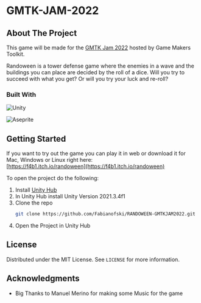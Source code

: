 # GMTK-JAM-2022
 
<!-- ABOUT THE PROJECT -->
## About The Project

This game will be made for the [GMTK Jam 2022](https://itch.io/jam/gmtk-jam-2022) hosted by Game Makers Toolkit. 

Randoween is a tower defense game where the enemies in a wave and the buildings you can place are decided by the roll of a dice. Will you try to succeed with what you get? Or will you try your luck and re-roll?
### Built With

![Unity](https://img.shields.io/badge/unity-%23000000.svg?style=for-the-badge&logo=unity&logoColor=white)<br/>

![Aseprite](https://img.shields.io/badge/Aseprite-FFFFFF?style=for-the-badge&logo=Aseprite&logoColor=#7D929E)

<!-- GETTING STARTED -->
## Getting Started

If you want to try out the game you can play it in web or download it for Mac, Windows or Linux right here:<br/>
[https://f4b1.itch.io/randoween](https://f4b1.itch.io/randoween)

To open the project do the following:
1. Install [Unity Hub](https://unity.com/download)
2. In Unity Hub install Unity Version 2021.3.4f1
3. Clone the repo
   ```sh
   git clone https://github.com/Fabianofski/RANDOWEEN-GMTKJAM2022.git
   ```
4. Open the Project in Unity Hub

<!-- LICENSE -->
## License

Distributed under the MIT License. See `LICENSE` for more information.

<!-- ACKNOWLEDGMENTS -->
## Acknowledgments

* Big Thanks to Manuel Merino for making some Music for the game
